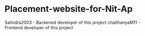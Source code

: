 # Placement-website-for-Nit-Ap
SaiIndra2003 - Backened developer of this project
chaithanyaM11 - Frontend developer of this project
